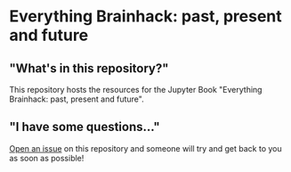 # Everything Brainhack: past, present and future

## "What's in this repository?"

This repository hosts the resources for the Jupyter Book "Everything Brainhack: past, present and future".


## "I have some questions..."

[Open an issue]() on this repository and someone will try and get back to you as soon as possible!
